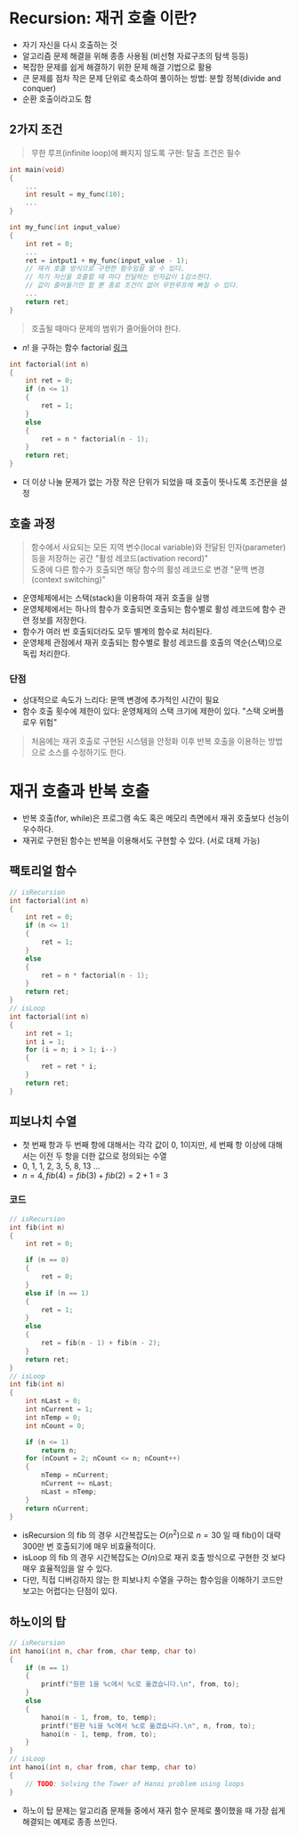 # Recursion: 재귀 호출 이란?
- 자기 자신을 다시 호출하는 것
- 알고리즘 문제 해결을 위해 종종 사용됨 (비선형 자료구조의 탐색 등등)
- 복잡한 문제를 쉽게 해결하기 위한 문제 해결 기법으로 활용
- 큰 문제를 점차 작은 문제 단위로 축소하여 풀이하는 방법: 분할 정복(divide and conquer)
- 순환 호출이라고도 함

## 2가지 조건
> 무한 루프(infinite loop)에 빠지지 않도록 구현: 탈출 조건은 필수  
```c
int main(void)
{
    ...
    int result = my_func(10);
    ...
}

int my_func(int input_value)
{
    int ret = 0;
    ...
    ret = intput1 + my_func(input_value - 1); 
    // 재귀 호출 방식으로 구현한 함수임을 알 수 있다. 
    // 자기 자신을 호출할 때 마다 전달하는 인자값이 1감소한다. 
    // 값이 줄어들기만 할 뿐 종료 조건이 없어 무한루프에 빠질 수 있다.
    ...
    return ret;
}
```
> 호출될 때마다 문제의 범위가 줄어들어야 한다.  
- $n!$ 을 구하는 함수 factorial [링크](C_language/2_Advanced/6_Recursion_C)
```c
int factorial(int n)
{
    int ret = 0;
    if (n <= 1)
    {
        ret = 1;
    }
    else
    {
        ret = n * factorial(n - 1);
    }
    return ret;
}
```
- 더 이상 나눌 문제가 없는 가장 작은 단위가 되었을 때 호출이 뜻나도록 조건문을 설정

## 호출 과정
> 함수에서 사요되는 모든 지역 변수(local variable)와 전달된 인자(parameter)등을 저장하는 공간 "활성 레코드(activation record)"  
> 도중에 다른 함수가 호출되면 해당 함수의 활성 레코드로 변경 "문맥 변경(context switching)"  
- 운영체제에서는 스택(stack)을 이용하여 재귀 호출을 실행  
- 운영체제에서는 하나의 함수가 호출되면 호출되는 함수별로 활성 레코드에 함수 관련 정보를 저장한다.  
- 함수가 여러 번 호출되더라도 모두 별계의 함수로 처리된다.  
- 운영체제 관점에서 재귀 호출되는 함수별로 활성 레코드를 호출의 역순(스택)으로 독립 처리한다.

### 단점
- 상대적으로 속도가 느리다: 문맥 변경에 추가적인 시간이 필요
- 함수 호출 횟수에 제한이 있다: 운영체제의 스택 크기에 제한이 있다. "스택 오버플로우 위험"
> 처음에는 재귀 호출로 구현된 시스템을 안정화 이후 반복 호출을 이용하는 방법으로 소스를 수정하기도 한다.  

# 재귀 호출과 반복 호출
- 반복 호출(for, while)은 프로그램 속도 혹은 메모리 측면에서 재귀 호출보다 선능이 우수하다.
- 재귀로 구현된 함수는 반복을 이용해서도 구현할 수 있다. (서로 대체 가능)

## 팩토리얼 함수
```c
// isRecursion
int factorial(int n)
{
    int ret = 0;
    if (n <= 1)
    {
        ret = 1;
    }
    else
    {
        ret = n * factorial(n - 1);
    }
    return ret;
}
// isLoop
int factorial(int n)
{
    int ret = 1;
    int i = 1;
    for (i = n; i > 1; i--)
    {
        ret = ret * i;
    }
    return ret;
}
```
## 피보나치 수열
- 첫 번째 항과 두 번째 항에 대해서는 각각 값이 0, 1이지만, 세 번째 항 이상에 대해서는 이전 두 항을 더한 값으로 정의되는 수열
- 0, 1, 1, 2, 3, 5, 8, 13 ...
- $n = 4, fib(4) = fib(3) + fib(2) = 2 + 1 = 3$

### 코드
```c
// isRecursion
int fib(int n)
{
    int ret = 0;

    if (n == 0)
    {
        ret = 0;
    }
    else if (n == 1)
    {
        ret = 1;
    }
    else
    {
        ret = fib(n - 1) + fib(n - 2);
    }
    return ret;
}
// isLoop
int fib(int n)
{
    int nLast = 0;
    int nCurrent = 1;
    int nTemp = 0;
    int nCount = 0;

    if (n <= 1)
        return n;
    for (nCount = 2; nCount <= n; nCount++)
    {
        nTemp = nCurrent;
        nCurrent += nLast;
        nLast = nTemp;
    }
    return nCurrent;
}
```
- isRecursion 의 fib 의 경우 시간복잡도는 $O(n^2)$으로 $n = 30$ 일 때 fib()이 대략 300만 번 호출되기에 매우 비효율적이다.
- isLoop 의 fib 의 경우 시간복잡도는 $O(n)$으로 재귀 호출 방식으로 구현한 것 보다 매우 효율적임을 알 수 있다.
- 다만, 직접 디버깅하지 않는 한 피보나치 수열을 구하는 함수임을 이해하기 코드만 보고는 어렵다는 단점이 있다.
## 하노이의 탑
```c
// isRecursion
int hanoi(int n, char from, char temp, char to)
{
    if (n == 1)
    {
        printf("원판 1을 %c에서 %c로 옮겼습니다.\n", from, to);
    }
    else
    {
        hanoi(n - 1, from, to, temp);
        printf("원판 %i을 %c에서 %c로 옮겼습니다.\n", n, from, to);
        hanoi(n - 1, temp, from, to);
    }
}
// isLoop
int hanoi(int n, char from, char temp, char to)
{
    // TODO: Solving the Tower of Hanoi problem using loops
}
```
- 하노이 탑 문제는 알고리즘 문제들 중에서 재귀 함수 문제로 풀이했을 때 가장 쉽게 해결되는 예제로 종종 쓰인다.
